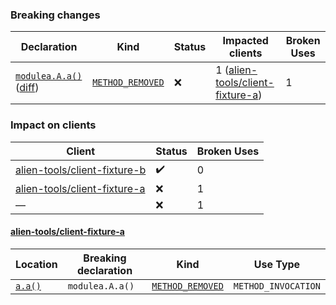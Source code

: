 ### Breaking changes
Declaration | Kind | Status | Impacted clients | Broken Uses
----------- | ---- | ------ | ---------------- | -----------
[`modulea.A.a()`](https://github.com/alien-tools/repository-fixture/blob/main/module-a/src/main/java/modulea/A.java#L4-L6) ([diff](https://github.com/alien-tools/repository-fixture/pull/1/files#diff-fbb607db0239487679342dbde80c69e4105cd269a5fa594c3d90d3baf91a8e6eL4)) | [`METHOD_REMOVED`](https://alien-tools.github.io/maracas/bcs/method-removed) | :x: | 1 ([alien-tools/client-fixture-a](https://github.com/alien-tools/client-fixture-a)) | 1

### Impact on clients
Client | Status | Broken Uses
------ | ------ | -----------
[alien-tools/client-fixture-b](https://github.com/alien-tools/client-fixture-b) | :heavy_check_mark: | 0
[alien-tools/client-fixture-a](https://github.com/alien-tools/client-fixture-a) | :x: | 1
— | :x: | 1

#### [alien-tools/client-fixture-a](https://github.com/alien-tools/client-fixture-a)
Location | Breaking declaration | Kind | Use Type
-------- | -------------------- | ---- | --------
[`a.a()`](https://github.com/alien-tools/client-fixture-a/blob/main/src/main/java/clienta/ClientA.java#L9-L9) | `modulea.A.a()` | [`METHOD_REMOVED`](https://alien-tools.github.io/maracas/bcs/method-removed) | `METHOD_INVOCATION`
